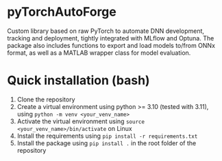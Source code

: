 # pyTorchAutoForge
Custom library based on raw PyTorch to automate DNN development, tracking and deployment, tightly integrated with MLflow and Optuna. The package also includes functions to export and load models to/from ONNx format, as well as a MATLAB wrapper class for model evaluation.

# Quick installation (bash)
1) Clone the repository
2) Create a virtual environment using python >= 3.10 (tested with 3.11), using `python -m venv <your_venv_name>`
3) Activate the virtual environment using `source <your_venv_name>/bin/activate` on Linux 
4) Install the requirements using `pip install -r requirements.txt`
5) Install the package using `pip install .` in the root folder of the repository
